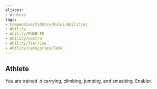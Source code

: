```yaml
---
aliases:
- Athlete
tags:
- Compendium/CSRD/en/Rules/Abilities
- Ability
- Ability/ENABLER
- Ability/Cost/0
- Ability/Tier/Low
- Ability/Categories/Task
---
```


  
## Athlete  
You are trained in carrying, climbing, jumping, and smashing. Enabler.